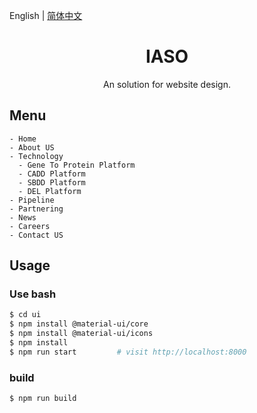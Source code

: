 English | [简体中文](./README.zh-CN.md)

<h1 align="center">IASO</h1>

<div align="center">
An solution for website design.
</div>

## Menu

```
- Home
- About US
- Technology
  - Gene To Protein Platform
  - CADD Platform
  - SBDD Platform
  - DEL Platform
- Pipeline
- Partnering
- News
- Careers
- Contact US
```

## Usage

### Use bash

```bash
$ cd ui
$ npm install @material-ui/core
$ npm install @material-ui/icons
$ npm install
$ npm run start         # visit http://localhost:8000
```

### build

```bash
$ npm run build
```